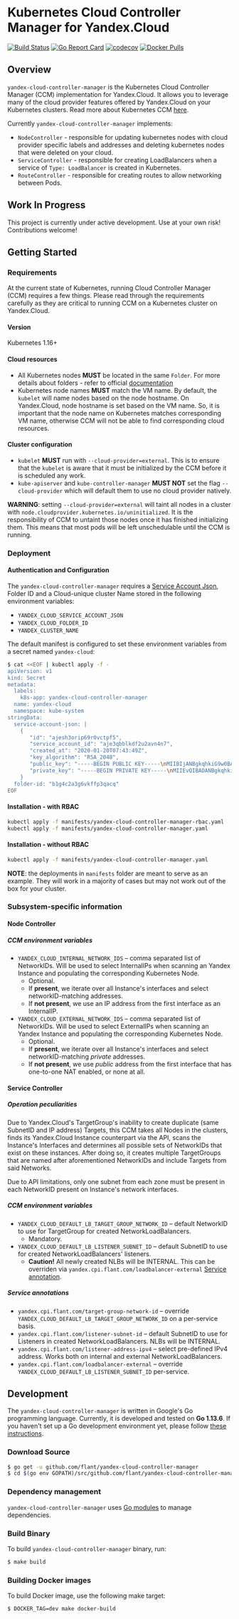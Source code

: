 # Kubernetes Cloud Controller Manager for Yandex.Cloud
[![Build Status](https://travis-ci.org/flant/yandex-cloud-controller-manager.svg?branch=master)](https://travis-ci.org/flant/yandex-cloud-controller-manager)
[![Go Report Card](https://goreportcard.com/badge/github.com/flant/yandex-cloud-controller-manager)](https://goreportcard.com/report/github.com/flant/yandex-cloud-controller-manager)
[![codecov](https://codecov.io/gh/flant/yandex-cloud-controller-manager/branch/master/graph/badge.svg)](https://codecov.io/gh/flant/yandex-cloud-controller-manager)
[![Docker Pulls](https://img.shields.io/docker/pulls/flant/yandex-cloud-controller-manager.svg)](https://hub.docker.com/r/flant/yandex-cloud-controller-manager/)

## Overview
`yandex-cloud-controller-manager` is the Kubernetes Cloud Controller Manager (CCM) implementation for Yandex.Cloud.
It allows you to leverage many of the cloud provider features offered by Yandex.Cloud on your Kubernetes clusters.
Read more about Kubernetes CCM [here](https://kubernetes.io/docs/tasks/administer-cluster/running-cloud-controller/).

Currently `yandex-cloud-controller-manager` implements:
* `NodeController` - responsible for updating kubernetes nodes with cloud provider specific labels and addresses and deleting kubernetes nodes that were deleted on your cloud.
* `ServiceController` - responsible for creating LoadBalancers when a service of `Type: LoadBalancer` is created in Kubernetes.
* `RouteController` - responsible for creating routes to allow networking between Pods.


## Work In Progress
This project is currently under active development. Use at your own risk!
Contributions welcome!


## Getting Started

### Requirements
At the current state of Kubernetes, running Cloud Controller Manager (CCM) requires a few things.
Please read through the requirements carefully as they are critical to running CCM on a Kubernetes cluster on Yandex.Cloud.

#### Version
Kubernetes 1.16+

#### Cloud resources
* All Kubernetes nodes **MUST** be located in the same `Folder`.
For more details about folders - refer to official [documentation](https://cloud.yandex.ru/docs/resource-manager/concepts/resources-hierarchy)
* Kubernetes node names **MUST** match the VM name.
By default, the `kubelet` will name nodes based on the node hostname. On Yandex.Cloud, node hostname is set based on the VM name.
So, it is important that the node name on Kubernetes matches corresponding VM name, otherwise CCM will not be able to find corresponding cloud resources.

#### Cluster configuration
* `kubelet` **MUST** run with `--cloud-provider=external`.
This is to ensure that the `kubelet` is aware that it must be initialized by the CCM before it is scheduled any work.
* `kube-apiserver` and `kube-controller-manager` **MUST NOT** set the flag `--cloud-provider` which will default them to use no cloud provider natively.

**WARNING**: setting `--cloud-provider=external` will taint all nodes in a cluster with `node.cloudprovider.kubernetes.io/uninitialized`.
It is the responsibility of CCM to untaint those nodes once it has finished initializing them.
This means that most pods will be left unschedulable until the CCM is running.

### Deployment

#### Authentication and Configuration
The `yandex-cloud-controller-manager` requires a [Service Account Json]([https://cloud.yandex.com/docs/iam/operations/iam-token/create-for-sa#via-cli]), Folder ID and a Cloud-unique cluster Name stored in the following environment variables:
* `YANDEX_CLOUD_SERVICE_ACCOUNT_JSON`
* `YANDEX_CLOUD_FOLDER_ID`
* `YANDEX_CLUSTER_NAME`

The default manifest is configured to set these environment variables from a secret named `yandex-cloud`:

```bash
$ cat <<EOF | kubectl apply -f -
apiVersion: v1
kind: Secret
metadata:
  labels:
    k8s-app: yandex-cloud-controller-manager
  name: yandex-cloud
  namespace: kube-system
stringData:
  service-account-json: |
    {
       "id": "ajesh3orip69r0vctpf5",
       "service_account_id": "aje3qbblkdf2u2avn4n7",
       "created_at": "2020-01-20T07:43:49Z",
       "key_algorithm": "RSA_2048",
       "public_key": "-----BEGIN PUBLIC KEY-----\nMIIBIjANBgkqhkiG9w0BAQEFAAOCAQ8AMIIBCgKCAQEAozah4aqf9xkMLRRtNJjz\nZ+xooLV6GLGaHbkl3796r2zWbgm1aNU3xILGeStdTM5XbB651OAfq7YyHoDSiZkj\nBP6W2ZYNO/WjK9N13rWhtFjNiDulLh3LAU47qNy75OsC3SjW58MVHPNriIgB0HLA\nHRE6cguUJtUcKWqOKhoKQVJxXLOhsdjmEEdnHtd9ro3UCcPM7r6fc+MmkCaZgTNl\nkItkDDxodTIqj3Go2EiEyO2DaMye+GqTzSNJOYaHFH4DYhCCgE1/SCY356nER2qH\nymbAGkD2fAp2eGoCEM67AgqrWFEm/yI+FlIvcrn7wC6+NfWUVqPb+N4wuiehCRBO\n8wIDAQAB\n-----END PUBLIC KEY-----\n",
       "private_key": "-----BEGIN PRIVATE KEY-----\nMIIEvQIBADANBgkqhkiG9w0BAQEFAASCBKcwggSjAgEAAoIBAQCjNqHhqp/3GQwt\nFG00mPNn7GigtXoYsZoduSXfv3qvbNZuCbVo1TfEgsZ5K11MzldsHrnU4B+rtjIe\ngNKJmSME/pbZlg079aMr03XetaG0WM2IO6UuHcsBTjuo3Lvk6wLdKNbnwxUc82uI\niAHQcsAdETpyC5Qm1Rwpao4qGgpBUnFcs6Gx2OYQR2ce132ujdQJw8zuvp9z4yaQ\nJpmBM2WQi2QMPGh1MiqPcajYSITI7YNozJ74apPNI0k5hocUfgNiEIKATX9IJjfn\nqcRHaofKZsAaQPZ8CnZ4agIQzrsCCqtYUSb/Ij4WUi9yufvALr419ZRWo9v43jC6\nJ6EJEE7zAgMBAAECggEAF0hi3XNesHw1PXUNgxRSnL+fyVU6Hq2vQ5A28+03zjCj\ngj0GUPchpnnVYFGsVJmW5QiZD+INAozSJ4HPBuv+j+bVlCKQrr4C0eyvgt68O6Lz\nZvzDOonrfLsxTYx3jVdtKCl8RsGQkHm1HFvyjk7gUwUzJjO6pbN++fWGZEEkt16W\nFHaGldz2MvZKOwQwj0WUcjF4X8PWTvJ0Ar1i5XoAm35GN+2ziwJKcNt+DsJ3N6MW\ngAkivYE8f44T3fQFg5M1RC6v2Jp2lmtVRxYRI0rcie+HyxJVcHgWTZPdTkwGWKDD\nnRU2OTJoZCJf3BunFtB1P8W+GlmLFdBjTppFhgqI6QKBgQDO61fX49qVRDmORYor\nVWh1tZkw546llwkNqLAe1QoLhqjHGctUs3lOczDqI82PwGKb423JdgKmr9nzrCZW\nq5a/BulHdsGsvkSBGK091fhQYRQnaTF7bnXoyVI8qUerGiV/a8/7W1SM+WIJayZ3\nr5Z9xV9LH/Wy7uWW7Xr2LvP97wKBgQDJ7VuYZVJ17hPIqEaR3P1Jvka+RvusWTPw\n1o6O935tW28Q/S2J661Dv92mTNmll/beyFS1ZkHdQ/1c/92Pr1bM/A4CrQoNDvad\nhd2MnyzVYyHc4p6Yd6VmZisbPpTfa7ZJMzYUN27nj+yPxJyZ/EoLlcXaXcPV3kFo\nZsubNT0DPQKBgQCz/nLmgPWWnMd4ZDOB6IS6yCKfMP6cOtsMP64c0/Mt/ZB5yY1f\ne9PNE1T8h/J71r2wn1DUS8yYlSYB2sFq6U5zk55/pOVq0AQlTIL+5E9iFGCEu/Po\nTDlTKzVXQWXviAoQYoeEPnk5PII0cToAKQS/GV8AqaeAZGHhPWmWF1f1jwKBgHQx\nJ6aejv+bGjk5Uzo1rm3TloOA9uqqfa/U1j0//rjQhy2AccbOHWpBqjo6OHcH5Z82\nKUAkcjvvFoiAFq7KVykm1K0HgyQWeyQTVnPHWBYFsAOZR2c2Wa99lMpdjW6uXTrr\nw++IIkIO2DG2EeKtgLH/4dSQZdLXzE1V8U0DKnOFAoGAQNCBpnE1WHR9H5APr5SF\nuD35dTm3O2OvczlbB0MUhx8R7qPpvLwA5HRSIKAKxobUbGpdgCy6WuncRWg+TjaD\n8zlwZvG2+vtntCFPcIT6ZpGH6k9ppXOPJBxaHZRHJSoilGhF1KvrmY8T5WxTVuyM\nnmypFU40LHcTmvw/a6JY+BM=\n-----END PRIVATE KEY-----\n"
    }
  folder-id: "b1g4c2a3g6vkffp3qacq"
EOF
```

#### Installation - with RBAC
```bash
kubectl apply -f manifests/yandex-cloud-controller-manager-rbac.yaml
kubectl apply -f manifests/yandex-cloud-controller-manager.yaml
```

#### Installation - without RBAC
```bash
kubectl apply -f manifests/yandex-cloud-controller-manager.yaml
```

**NOTE**: the deployments in `manifests` folder are meant to serve as an example.
They will work in a majority of cases but may not work out of the box for your cluster.

### Subsystem-specific information

#### Node Controller

##### CCM environment variables

* `YANDEX_CLOUD_INTERNAL_NETWORK_IDS` – comma separated list of NetworkIDs. Will be used to select InternalIPs when scanning an Yandex Instance and populating the corresponding Kubernetes Node.
    * Optional.
    * If **present**, we iterate over all Instance's interfaces and select networkID-matching addresses.
    * If **not present**, we use an IP address from the first interface as an InternalIP.
* `YANDEX_CLOUD_EXTERNAL_NETWORK_IDS` – comma separated list of NetworkIDs. Will be used to select ExternalIPs when scanning an Yandex Instance and populating the corresponding Kubernetes Node.
    * Optional.
    * If **present**, we iterate over all Instance's interfaces and select networkID-matching *private* addresses.
    * If **not present**, we use *public* address from the first interface that has one-to-one NAT enabled, or none at all.

#### Service Controller

##### Operation peculiarities

Due to Yandex.Cloud's TargetGroup's inability to create duplicate (same SubnetID and IP address) Targets, this CCM takes all Nodes in the clusters, finds its Yandex.Cloud Instance counterpart via the API, scans the Instance's Interfaces and determines all possible sets of NetworkIDs that exist on these instances. After doing so, it creates multiple TargetGroups that are named after aforementioned NetworkIDs and include Targets from said Networks.

Due to API limitations, only one subnet from each zone must be present in each NetworkID present on Instance's network interfaces.

##### CCM environment variables

* `YANDEX_CLOUD_DEFAULT_LB_TARGET_GROUP_NETWORK_ID` – default NetworkID to use for TargetGroup for created NetworkLoadBalancers.
    * Mandatory.
* `YANDEX_CLOUD_DEFAULT_LB_LISTENER_SUBNET_ID` – default SubnetID to use for created NetworkLoadBalancers' listeners.
    * **Caution!** All newly created NLBs will be INTERNAL. This can be overriden via `yandex.cpi.flant.com/loadbalancer-external` [Service annotation](#Service-annotations).

##### Service annotations

* `yandex.cpi.flant.com/target-group-network-id` – override `YANDEX_CLOUD_DEFAULT_LB_TARGET_GROUP_NETWORK_ID` on a per-service basis.
* `yandex.cpi.flant.com/listener-subnet-id` – default SubnetID to use for Listeners in created NetworkLoadBalancers. NLBs will be INTERNAL.
* `yandex.cpi.flant.com/listener-address-ipv4` – select pre-defined IPv4 address. Works both on internal and external NetworkLoadBalancers.
* `yandex.cpi.flant.com/loadbalancer-external` – override `YANDEX_CLOUD_DEFAULT_LB_LISTENER_SUBNET_ID` per-service.

## Development
The `yandex-cloud-controller-manager` is written in Google's Go programming language.
Currently, it is developed and tested on **Go 1.13.6**.
If you haven't set up a Go development environment yet, please follow [these instructions](https://golang.org/doc/install).

### Download Source
```bash
$ go get -u github.com/flant/yandex-cloud-controller-manager
$ cd $(go env GOPATH)/src/github.com/flant/yandex-cloud-controller-manager
```

### Dependency management
`yandex-cloud-controller-manager` uses [Go modules](https://github.com/golang/go/wiki/Modules) to manage dependencies.

### Build Binary
To build `yandex-cloud-controller-manager` binary, run:
```bash
$ make build
```

### Building Docker images
To build Docker image, use the following make target:
```bash
$ DOCKER_TAG=dev make docker-build
```
